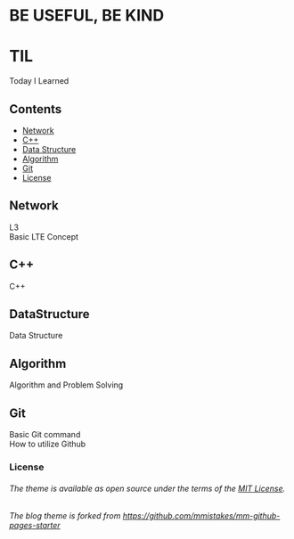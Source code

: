 # BE USEFUL, BE KIND

# TIL
Today I Learned

## Contents
- [Network](#Network)
- [C++](#C++)
- [Data Structure](#DataStructure)
- [Algorithm](#Algorithm)
- [Git](#Git)
- [License](#License)

## Network
L3  
Basic LTE Concept  

## C++
C++   

## DataStructure
Data Structure     

## Algorithm
Algorithm and Problem Solving  

## Git
Basic Git command  
How to utilize Github  




### License
###### The theme is available as open source under the terms of the [MIT License](http://opensource.org/licenses/MIT).  
###### The blog theme is forked from https://github.com/mmistakes/mm-github-pages-starter
